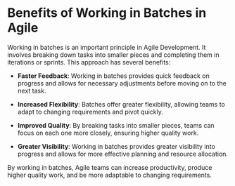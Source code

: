 # Benefits of Working in Batches in Agile

Working in batches is an important principle in Agile Development. It involves breaking down tasks into smaller pieces and completing them in iterations or sprints. This approach has several benefits:

- **Faster Feedback**: Working in batches provides quick feedback on progress and allows for necessary adjustments before moving on to the next task.

- **Increased Flexibility**: Batches offer greater flexibility, allowing teams to adapt to changing requirements and pivot quickly.

- **Improved Quality**: By breaking tasks into smaller pieces, teams can focus on each one more closely, ensuring higher quality work.

- **Greater Visibility**: Working in batches provides greater visibility into progress and allows for more effective planning and resource allocation.

By working in batches, Agile teams can increase productivity, produce higher quality work, and be more adaptable to changing requirements.
